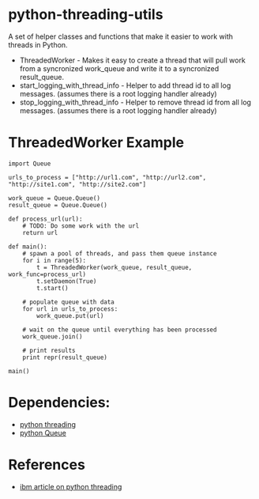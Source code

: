 # python-threading-utils

A set of helper classes and functions that make it easier to work with threads in Python.

* ThreadedWorker - Makes it easy to create a thread that will pull work from a syncronized work_queue and write it to a syncronized result_queue.
* start_logging_with_thread_info - Helper to add thread id to all log messages. (assumes there is a root logging handler already)
* stop_logging_with_thread_info - Helper to remove thread id from all log messages. (assumes there is a root logging handler already)

# ThreadedWorker Example

    import Queue
    
    urls_to_process = ["http://url1.com", "http://url2.com", "http://site1.com", "http://site2.com"]
    
    work_queue = Queue.Queue()
    result_queue = Queue.Queue()

    def process_url(url):
        # TODO: Do some work with the url
        return url
    
    def main():
        # spawn a pool of threads, and pass them queue instance 
        for i in range(5):
            t = ThreadedWorker(work_queue, result_queue, work_func=process_url)
            t.setDaemon(True)
            t.start()
            
        # populate queue with data   
        for url in urls_to_process:
            work_queue.put(url)
            
        # wait on the queue until everything has been processed     
        work_queue.join()
        
        # print results
        print repr(result_queue)
    
    main()


# Dependencies: 
* [python threading](http://docs.python.org/library/threading.html)
* [python Queue](http://docs.python.org/library/queue.html)


# References
* [ibm article on python threading](http://www.ibm.com/developerworks/aix/library/au-threadingpython/)
